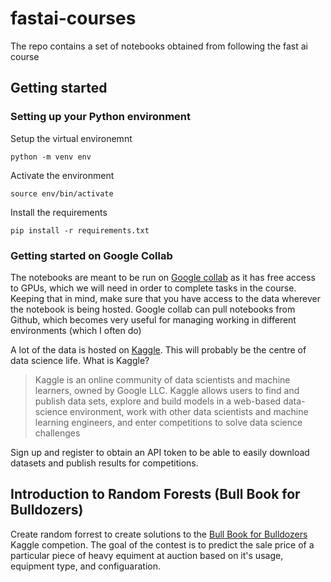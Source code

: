 # fastai-courses
The repo contains a set of notebooks obtained from following the fast ai course

## Getting started

### Setting up your Python environment

Setup the virtual environemnt 

`python -m venv env`

Activate the environment

`source env/bin/activate`

Install the requirements

`pip install -r requirements.txt`

### Getting started on Google Collab

The notebooks are meant to be run on [Google collab](https://colab.research.google.com/notebooks/welcome.ipynb#recent=true) as it has free access to GPUs, which we will need in order to complete tasks in the course.
Keeping that in mind, make sure that you have access to the data wherever the notebook is being hosted. Google collab can pull notebooks from Github, which becomes very useful for managing working in different environments (which I often do)

A lot of the data is hosted on [Kaggle](https://www.kaggle.com). This will probably be the centre of data science life. What is Kaggle? 

> Kaggle is an online community of data scientists and machine learners, owned by Google LLC. Kaggle allows users to find and publish data sets, explore and build models in a web-based data-science environment, work with other data scientists and machine learning engineers, and enter competitions to solve data science challenges 

Sign up and register to obtain an API token to be able to easily download datasets and publish results for competitions.

## Introduction to Random Forests (Bull Book for Bulldozers)
Create random forrest to create solutions to the [Bull Book for Bulldozers](https://www.kaggle.com/c/bluebook-for-bulldozers) Kaggle competion.
The goal of the contest is to predict the sale price of a particular piece of heavy equiment at auction based on it's usage, equipment type, and configuaration.
